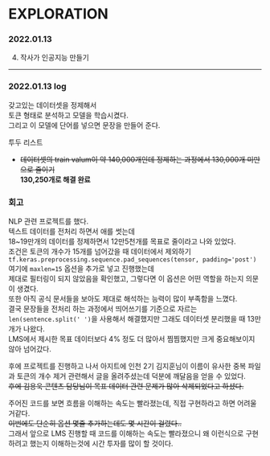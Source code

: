 # EXPLORATION   
### 2022.01.13
4. 작사가 인공지능 만들기   

---

### 2022.01.13 log   

갖고있는 데이터셋을 정제해서   
토큰 형태로 분석하고 모델을 학습시켰다.   
그리고 이 모델에 단어를 넣으면 문장을 만들어 준다.   

투두 리스트   

- ~~데이터셋의 train valum이 약 140,000개인데 정제하는 과정에서 130,000개 미만으로 줄이기~~   
**130,250개로 해결 완료**

### 회고

NLP 관련 프로젝트를 했다.   
텍스트 데이터를 전처리 하면서 애를 썻는데   
18~19만개의 데이터를 정제하면서 12만5천개를 목표로 줄이라고 나와 있었다.   
조건은 토큰의 개수가 15개를 넘어갔을 때 데이터에서 제외하기   
`tf.keras.preprocessing.sequence.pad_sequences(tensor, padding='post')` 여기에 `maxlen=15` 옵션을 추가로 넣고 진행했는데   
제대로 필터링이 되지 않았음을 확인했고, 그렇다면 이 옵션은 어떤 역할을 하는지 의문이 생겼다.   
또한 아직 공식 문서들을 보아도 제대로 해석하는 능력이 많이 부족함을 느꼈다.   
결국 문장들을 전처리 하는 과정에서 띄어쓰기를 기준으로 자르는 `len(sentence.split(' ')`을 사용해서 해결했지만 그래도 데이터셋 분리했을 때 13만개가 나왔다.   
LMS에서 제시한 목표 데이터보다 4% 정도 더 많아서 찜찜했지만 크게 중요해보이지 않아 넘어갔다.   

후에 프로젝트를 진행하고 나서 아지트에 인천 2기 김지훈님이 이름이 유사한 중복 파일과 토큰의 개수 제거 관련해서 글을 올려주셨는데 덕분에 깨달음을 얻을 수 있었다.   
~~후에 김용욱 콘텐츠 담당님이 목표 데이터 관련 문제가 많아 삭제되었다고 하셨다.~~   

주어진 코드를 보면 흐름을 이해하는 속도는 빨라졌는데, 직접 구현하라고 하면 어려울거같다.   
~~이번에도 단순히 옵션 몇줄 추가하는데도 몇 시간이 걸렸다..~~   
그래서 앞으로 LMS 진행할 때 코드를 이해하는 속도는 빨라졌으니 왜 이런식으로 구현하려고 했는지 이해하는것에 시간 투자를 많이 할 것이다.
